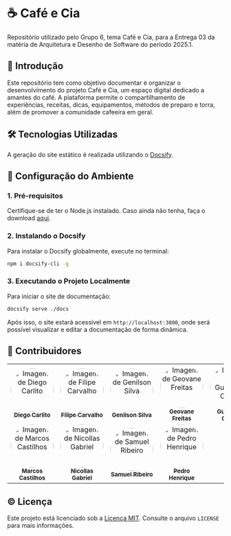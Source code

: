 # ☕ Café e Cia

Repositório utilizado pelo Grupo 6, tema Café e Cia, para a Entrega 03 da matéria de Arquitetura e Desenho de Software do período 2025.1.

## 📍 Introdução

Este repositório tem como objetivo documentar e organizar o desenvolvimento do projeto Café e Cia, um espaço digital dedicado a amantes do café. A plataforma permite o compartilhamento de experiências, receitas, dicas, equipamentos, métodos de preparo e torra, além de promover a comunidade cafeeira em geral.

## 🛠️ Tecnologias Utilizadas

A geração do site estático é realizada utilizando o [Docsify](https://docsify.js.org/).

## 🚀 Configuração do Ambiente

### 1. Pré-requisitos

Certifique-se de ter o Node.js instalado. Caso ainda não tenha, faça o download [aqui](https://nodejs.org/).

### 2. Instalando o Docsify

Para instalar o Docsify globalmente, execute no terminal:

```bash
npm i docsify-cli -g
```

### 3. Executando o Projeto Localmente

Para iniciar o site de documentação:

```bash
docsify serve ./docs
```

Após isso, o site estará acessível em `http://localhost:3000`, onde será possível visualizar e editar a documentação de forma dinâmica.

## 👥 Contribuidores

<center> 
  
  <table style="width: 100%;">
  <tr>
    <td align="center"><a href="https://github.com/DiegoCarlito"><img style="border-radius: 50%;" src="https://github.com/DiegoCarlito.png" width="100px;" alt="Imagem de Diego Carlito"/><br /><sub><b>Diego Carlito</b></sub></a></td>
    <td align="center"><a href="https://github.com/Filipe-002"><img style="border-radius: 50%;" src="https://github.com/Filipe-002.png" width="100px;" alt="Imagem de Filipe Carvalho"/><br /><sub><b>Filipe Carvalho</b></sub></a></td>
    <td align="center"><a href="https://github.com/GenilsonJrs"><img style="border-radius: 50%;" src="https://github.com/GenilsonJrs.png" width="100px;" alt="Imagem de Genilson Silva"/><br /><sub><b>Genilson Silva</b></sub></a></td>
    <td align="center"><a href="https://github.com/GeovaneSFT"><img style="border-radius: 50%;" src="https://github.com/GeovaneSFT.png" width="100px;" alt="Imagem de Geovane Freitas"/><br /><sub><b>Geovane Freitas</b></sub></a></td>
    <td align="center"><a href="https://github.com/Guilermanoo"><img style="border-radius: 50%;" src="https://github.com/Guilermanoo.png" width="100px;" alt="Imagem de Guilherme Coelho"/><br /><sub><b>Guilherme Coelho</b></sub></a></td>
    <td align="center"><a href="https://github.com/gustaallves "><img style="border-radius: 50%;" src="https://github.com/gustaallves.png" width="100px;" alt="Imagem de Gustavo Alves"/><br /><sub><b>Gustavo Alves</b></sub></a></td>
    <td align="center"><a href="https://github.com/Joa0v"><img style="border-radius: 50%;" src="https://github.com/Joa0v.png" width="100px;" alt="Imagem de João Vitor"/><br /><sub><b>João Vitor</b></sub></a></td>
  </tr>   
    <td align="center"><a href="https://github.com/Marcosatc147"><img style="border-radius: 50%;" src="https://github.com/Marcosatc147.png" width="100px;" alt="Imagem de Marcos Castilhos"/><br /><sub><b>Marcos Castilhos</b></sub></a></td>
    <td align="center"><a href="https://github.com/Nicollaxs "><img style="border-radius: 50%;" src="https://github.com/Nicollaxs.png" width="100px;" alt="Imagem de Nicollas Gabriel"/><br /><sub><b>Nicollas Gabriel</b></sub></a></td>
    <td align="center"><a href="https://github.com/SamuelRicosta"><img style="border-radius: 50%;" src="https://github.com/SamuelRicosta.png" width="100px;" alt="Imagem de Samuel Ribeiro"/><br /><sub><b>Samuel Ribeiro</b></sub></a></td>
    <td align="center"><a href="https://github.com/PedroHhenriq"><img style="border-radius: 50%;" src="https://github.com/PedroHhenriq.png" width="100px;" alt="Imagem de Pedro Henrique"/><br /><sub><b>Pedro Henrique</b></sub></a></td>
  </tr>
</table> 

</center>

## ©️ Licença

Este projeto está licenciado sob a [Licença MIT](LICENSE). Consulte o arquivo `LICENSE` para mais informações.
